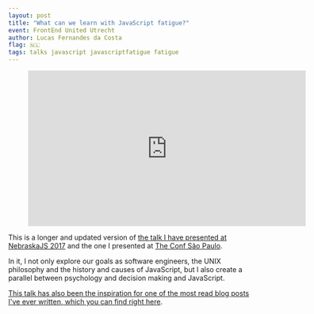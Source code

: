 ```yaml
---
layout: post
title: "What can we learn with JavaScript fatigue?"
event: FrontEnd United Utrecht
author: Lucas Fernandes da Costa
flag: 🇳🇱
tags: talks javascript javascriptfatigue fatigue
---
```


<div class="video">
    <figure>
      <iframe width="560" height="315" src="https://www.youtube.com/embed/5JjqCDIQWvc" frameborder="0" allowfullscreen></iframe>
    </figure>
</div>

This is a longer and updated version of [the talk I have presented at NebraskaJS 2017](https://www.youtube.com/watch?v=szliuFBcgX0) and the one I presented at [The Conf São Paulo](https://www.youtube.com/watch?v=LnlnF5PJYKA).

In it, I not only explore our goals as software engineers, the UNIX philosophy and the history and causes of JavaScript, but I also create a parallel between psychology and decision making and JavaScript.

[This talk has also been the inspiration for one of the most read blog posts I've ever written, which you can find right here](/2017/07/17/The-Ultimate-Guide-to-JavaScript-Fatigue.html).
